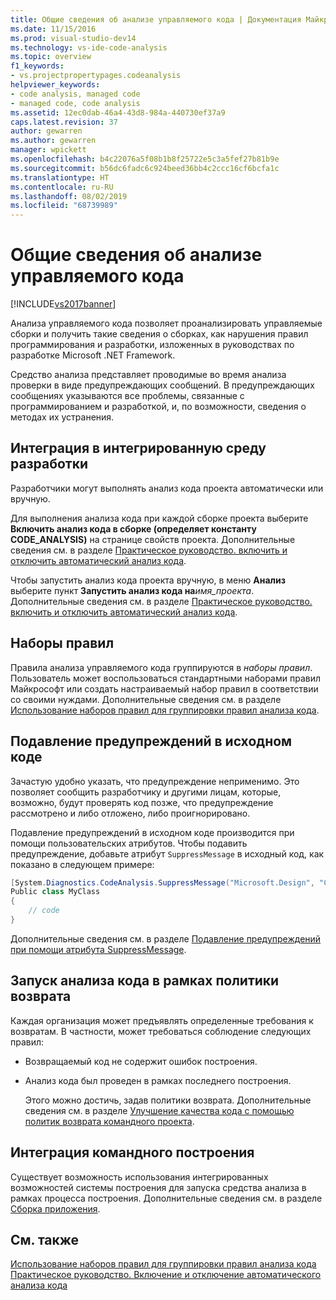```yaml
---
title: Общие сведения об анализе управляемого кода | Документация Майкрософт
ms.date: 11/15/2016
ms.prod: visual-studio-dev14
ms.technology: vs-ide-code-analysis
ms.topic: overview
f1_keywords:
- vs.projectpropertypages.codeanalysis
helpviewer_keywords:
- code analysis, managed code
- managed code, code analysis
ms.assetid: 12ec0dab-46a4-43d8-984a-440730ef37a9
caps.latest.revision: 37
author: gewarren
ms.author: gewarren
manager: wpickett
ms.openlocfilehash: b4c22076a5f08b1b8f25722e5c3a5fef27b81b9e
ms.sourcegitcommit: b56dc6fadc6c924beed36bb4c2ccc16cf6bcfa1c
ms.translationtype: HT
ms.contentlocale: ru-RU
ms.lasthandoff: 08/02/2019
ms.locfileid: "68739989"
---
```

# <a name="code-analysis-for-managed-code-overview"></a>Общие сведения об анализе управляемого кода
[!INCLUDE[vs2017banner](../includes/vs2017banner.md)]

Анализа управляемого кода позволяет проанализировать управляемые сборки и получить такие сведения о сборках, как нарушения правил программирования и разработки, изложенных в руководствах по разработке Microsoft .NET Framework.  
  
 Средство анализа представляет проводимые во время анализа проверки в виде предупреждающих сообщений. В предупреждающих сообщениях указываются все проблемы, связанные с программированием и разработкой, и, по возможности, сведения о методах их устранения.  
  
## <a name="ide-integrated-development-environment-integration"></a>Интеграция в интегрированную среду разработки  
 Разработчики могут выполнять анализ кода проекта автоматически или вручную.  
  
 Для выполнения анализа кода при каждой сборке проекта выберите **Включить анализ кода в сборке (определяет константу CODE_ANALYSIS)** на странице свойств проекта. Дополнительные сведения см. в разделе [Практическое руководство. включить и отключить автоматический анализ кода](../code-quality/how-to-enable-and-disable-automatic-code-analysis-for-managed-code.md).  
  
 Чтобы запустить анализ кода проекта вручную, в меню **Анализ** выберите пункт **Запустить анализ кода на**_имя_проекта_. Дополнительные сведения см. в разделе [Практическое руководство. включить и отключить автоматический анализ кода](../code-quality/how-to-enable-and-disable-automatic-code-analysis-for-managed-code.md).  
  
## <a name="rule-sets"></a>Наборы правил  
 Правила анализа управляемого кода группируются в *наборы правил*. Пользователь может воспользоваться стандартными наборами правил Майкрософт или создать настраиваемый набор правил в соответствии со своими нуждами. Дополнительные сведения см. в разделе [Использование наборов правил для группировки правил анализа кода](../code-quality/using-rule-sets-to-group-code-analysis-rules.md).  
  
## <a name="in-source-suppression"></a>Подавление предупреждений в исходном коде  
 Зачастую удобно указать, что предупреждение неприменимо. Это позволяет сообщить разработчику и другими лицам, которые, возможно, будут проверять код позже, что предупреждение рассмотрено и либо отложено, либо проигнорировано.  
  
 Подавление предупреждений в исходном коде производится при помощи пользовательских атрибутов. Чтобы подавить предупреждение, добавьте атрибут `SuppressMessage` в исходный код, как показано в следующем примере:  
  
 ```csharp
 [System.Diagnostics.CodeAnalysis.SuppressMessage("Microsoft.Design", "CA1039:ListsAreStrongTyped")]
 Public class MyClass
 {
     // code
 }
 ```
  
 Дополнительные сведения см. в разделе [Подавление предупреждений при помощи атрибута SuppressMessage](../code-quality/suppress-warnings-by-using-the-suppressmessage-attribute.md).  
  
## <a name="run-code-analysis-as-part-of-check-in-policy"></a>Запуск анализа кода в рамках политики возврата  
 Каждая организация может предъявлять определенные требования к возвратам. В частности, может требоваться соблюдение следующих правил:  
  
- Возвращаемый код не содержит ошибок построения.  
  
- Анализ кода был проведен в рамках последнего построения.  
  
  Этого можно достичь, задав политики возврата. Дополнительные сведения см. в разделе [Улучшение качества кода с помощью политик возврата командного проекта](../code-quality/enhancing-code-quality-with-team-project-check-in-policies.md).  
  
## <a name="team-build-integration"></a>Интеграция командного построения  
 Существует возможность использования интегрированных возможностей системы построения для запуска средства анализа в рамках процесса построения. Дополнительные сведения см. в разделе [Сборка приложения](/azure/devops/pipelines/index).  
  
## <a name="see-also"></a>См. также  
 [Использование наборов правил для группировки правил анализа кода](../code-quality/using-rule-sets-to-group-code-analysis-rules.md)   
 [Практическое руководство. Включение и отключение автоматического анализа кода](../code-quality/how-to-enable-and-disable-automatic-code-analysis-for-managed-code.md)
